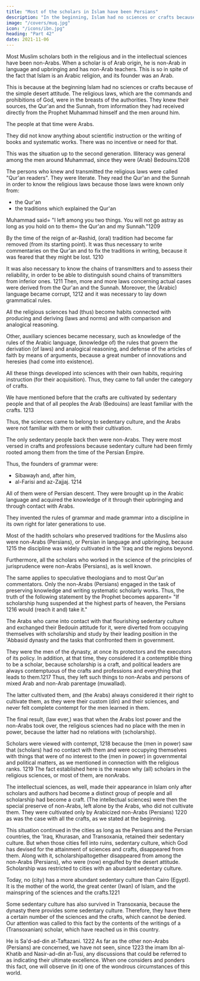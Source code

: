 ```yaml
---
title: "Most of the scholars in Islam have been Persians"
description: "In the beginning, Islam had no sciences or crafts because of the simple conditions of the desert attitude"
image: "/covers/muq.jpg"
icon: "/icons/ibn.jpg"
heading: "Part 42"
date: 2021-11-06
---
```



<!-- ## 42. Most of the scholars in Islam have been Persians. 1206 -->

Most Muslim scholars both in the religious and in the intellectual sciences have been non-Arabs. When a scholar is of Arab origin, he is non-Arab in language and upbringing and has non-Arab teachers. This is so in spite of the fact that Islam is an Arabic religion, and its founder was an Arab.

This is because at the beginning Islam had no sciences or crafts because of the simple desert attitude. The religious laws, which are the commands and prohibitions of God, were in the breasts of the authorities. They knew their sources, the Qur'an and the Sunnah, from information they had received directly from the Prophet Muhammad himself and the men around him. 

The people at that time were Arabs. 

They did not know anything about scientific instruction or the writing of books and systematic works. There was no incentive or need for that. 

This was the situation up to the second generation. Illiteracy was general among the men around Muhammad, since they were (Arab) Bedouins.1208

The persons who knew and transmitted the religious laws were called "Qur'an readers". They were literate. <!-- People who knew the Qur'an were at that time called "Qur'an readers" with reference to the fact (that they were literate). -->  They read the Qur'an and the Sunnah in order to know the religious laws because those laws were known only from:
- the Qur'an
- the traditions which explained the Qur'an

Muhammad said= "I left among you two things. You will not go astray as long as you hold on to them= the Qur'an and my Sunnah."1209

By the time of the reign of ar-Rashid, (oral) tradition had become far removed (from its starting point). It was thus necessary to write commentaries on the Qur'an and to fix the traditions in writing, because it was feared that they might be lost. 1210 

It was also necessary to know the chains of transmitters and to assess their reliability, in order to be able to distinguish sound chains of transmitters from inferior ones. 1211 Then, more and more laws concerning actual cases were derived from the Qur'an and the Sunnah. Moreover, the (Arabic) language became corrupt, 1212 and it was necessary to lay down grammatical rules.

All the religious sciences had (thus) become habits connected with producing and deriving (laws and norms) and with comparison and analogical reasoning. 

Other, auxiliary sciences became necessary, such as knowledge of the rules of the Arabic language, (knowledge of) the rules that govern the derivation (of laws) and analogical reasoning, and defense of the articles of faith by means of arguments, because a great number of innovations and heresies (had come into existence).

All these things developed into sciences with their own habits, requiring instruction (for their acquisition). Thus, they came to fall under the category of crafts. 

We have mentioned before that the crafts are cultivated by sedentary people and that of all peoples the Arab (Bedouins) are least familiar with the crafts. 1213

Thus, the sciences came to belong to sedentary culture, and the Arabs were not familiar with them or with their cultivation. 

The only sedentary people back then were non-Arabs. <!--  and, what amounts to the same thing, the clients and sedentary people who followed the non-Arabs at that time in all matters of sedentary culture, including the . --> They were most versed in crafts and professions because sedentary culture had been firmly rooted among them from the time of the Persian Empire.

Thus, the founders of grammar were:
- Sibawayh and, after him, 
- al-Farisi and az-Zajjaj. 1214 

All of them were of Persian descent. They were brought up in the Arabic language and acquired the knowledge of it through their upbringing and through contact with Arabs. 

They invented the rules of grammar and made grammar into a discipline in its own right for later generations to use.

Most of the hadith scholars who preserved traditions for the Muslims also were non-Arabs (Persians), or Persian in language and upbringing, because 1215 the discipline was widely cultivated in the 'Iraq and the regions beyond.

Furthermore, all the scholars who worked in the science of the principles of jurisprudence were non-Arabs (Persians), as is well known. 

The same applies to speculative theologians and to most Qur'an commentators. Only the non-Arabs (Persians) engaged in the task of preserving knowledge and writing systematic scholarly works. Thus, the truth of the following statement by the Prophet becomes apparent= "If scholarship hung suspended at the highest parts of heaven, the Persians 1216 would (reach it and) take it."

The Arabs who came into contact with that flourishing sedentary culture and exchanged their Bedouin attitude for it, were diverted from occupying themselves with scholarship and study by their leading position in the 'Abbasid dynasty and the tasks that confronted them in government. 

They were the men of the dynasty, at once its protectors and the executors of its policy. In addition, at that time, they considered it a contemptible thing to be a scholar, because scholarship is a craft, and political leaders are always contemptuous of the crafts and professions and everything that leads to them.1217 Thus, they left such things to non-Arabs and persons of mixed Arab and non-Arab parentage (muwallad). 

The latter cultivated them, and (the Arabs) always considered it their right to cultivate them, as they were their custom (din) and their sciences, and never felt complete contempt for the men learned in them. 

The final result, (law ever,) was that when the Arabs lost power and the non-Arabs took over, the religious sciences had no place with the men in power, because the latter had no relations with (scholarship). 

Scholars were viewed with contempt, 1218 because the (men in power) saw that (scholars) had no contact with them and were occupying themselves with things that were of no interest to the (men in power) in governmental and political matters, as we mentioned in connection with the religious ranks. 1219 The fact established here is the reason why (all) scholars in the religious sciences, or most of them, are nonArabs.

The intellectual sciences, as well, made their appearance in Islam only after scholars and authors had become a distinct group of people and all scholarship had become a craft. (The intellectual sciences) were then the special preserve of non-Arabs, left alone by the Arabs, who did not cultivate them. They were cultivated only by Arabicized non-Arabs (Persians) 1220 as was the case with all the crafts, as we stated at the beginning.

This situation continued in the cities as long as the Persians and the Persian countries, the 'Iraq, Khurasan, and Transoxania, retained their sedentary culture. But when those cities fell into ruins, sedentary culture, which God has devised for the attainment of sciences and crafts, disappeared from them. Along with it, scholarshipaltogether disappeared from among the non-Arabs (Persians), who were (now) engulfed by the desert attitude. Scholarship was restricted to cities with an abundant sedentary culture. 

Today, no (city) has a more abundant sedentary culture than Cairo (Egypt). It is the mother of the world, the great center (Iwan) of Islam, and the mainspring of the sciences and the crafts.1221

Some sedentary culture has also survived in Transoxania, because the dynasty there provides some sedentary culture. Therefore, they have there a certain number of the sciences and the crafts, which cannot be denied. Our attention was
called to this fact by the contents of the writings of a (Transoxanian) scholar, which have reached us in this country. 

He is Sa'd-ad-din at-Taftazani. 1222 As far as the other non-Arabs (Persians) are concerned, we have not seen, since 1223 the imam Ibn
al-Khatib and Nasir-ad-din at-Tusi, any discussions that could be referred to as indicating their ultimate excellence. When one considers and ponders this fact, one will observe (in it) one of the wondrous circumstances of this world. 



